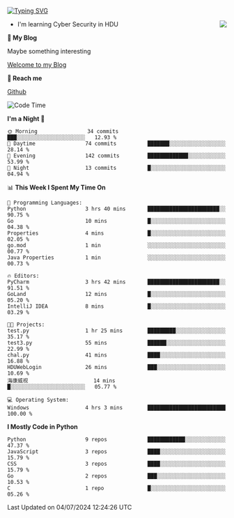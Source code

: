 [![Typing SVG](https://readme-typing-svg.herokuapp.com?font=Fira+Code&pause=1000&random=false&width=450&height=60&lines=Hello+%F0%9F%91%8B%F0%9F%8F%BB;I'm+JBNRZ)](https://git.io/typing-svg)

<a href="#">
  <img align="right" src="https://github-readme-stats.vercel.app/api?username=JBNRZ&show_icons=true&bg_color=15,f2f7fd,E0EAFC" />
</a>

- I'm learning Cyber Security in HDU

 **🌱 My Blog**

Maybe something interesting

[Welcome to my Blog](https://jbnrz.com.cn/)

 **💬 Reach me** 

[Github](https://github.com/JBNRZ)


<!--START_SECTION:waka-->
![Code Time](http://img.shields.io/badge/Code%20Time-566%20hrs%2055%20mins-blue)

**I'm a Night 🦉** 

```text
🌞 Morning                34 commits          ███░░░░░░░░░░░░░░░░░░░░░░   12.93 % 
🌆 Daytime                74 commits          ███████░░░░░░░░░░░░░░░░░░   28.14 % 
🌃 Evening                142 commits         █████████████░░░░░░░░░░░░   53.99 % 
🌙 Night                  13 commits          █░░░░░░░░░░░░░░░░░░░░░░░░   04.94 % 
```


📊 **This Week I Spent My Time On** 

```text
💬 Programming Languages: 
Python                   3 hrs 40 mins       ███████████████████████░░   90.75 % 
Go                       10 mins             █░░░░░░░░░░░░░░░░░░░░░░░░   04.38 % 
Properties               4 mins              █░░░░░░░░░░░░░░░░░░░░░░░░   02.05 % 
go.mod                   1 min               ░░░░░░░░░░░░░░░░░░░░░░░░░   00.77 % 
Java Properties          1 min               ░░░░░░░░░░░░░░░░░░░░░░░░░   00.73 % 

🔥 Editors: 
PyCharm                  3 hrs 42 mins       ███████████████████████░░   91.51 % 
GoLand                   12 mins             █░░░░░░░░░░░░░░░░░░░░░░░░   05.20 % 
IntelliJ IDEA            8 mins              █░░░░░░░░░░░░░░░░░░░░░░░░   03.29 % 

🐱‍💻 Projects: 
test.py                  1 hr 25 mins        █████████░░░░░░░░░░░░░░░░   35.17 % 
test3.py                 55 mins             ██████░░░░░░░░░░░░░░░░░░░   22.99 % 
chal.py                  41 mins             ████░░░░░░░░░░░░░░░░░░░░░   16.88 % 
HDUWebLogin              26 mins             ███░░░░░░░░░░░░░░░░░░░░░░   10.69 % 
海康威视                     14 mins             █░░░░░░░░░░░░░░░░░░░░░░░░   05.77 % 

💻 Operating System: 
Windows                  4 hrs 3 mins        █████████████████████████   100.00 % 
```

**I Mostly Code in Python** 

```text
Python                   9 repos             ████████████░░░░░░░░░░░░░   47.37 % 
JavaScript               3 repos             ████░░░░░░░░░░░░░░░░░░░░░   15.79 % 
CSS                      3 repos             ████░░░░░░░░░░░░░░░░░░░░░   15.79 % 
Go                       2 repos             ███░░░░░░░░░░░░░░░░░░░░░░   10.53 % 
C                        1 repo              █░░░░░░░░░░░░░░░░░░░░░░░░   05.26 % 
```




 Last Updated on 04/07/2024 12:24:26 UTC
<!--END_SECTION:waka-->
